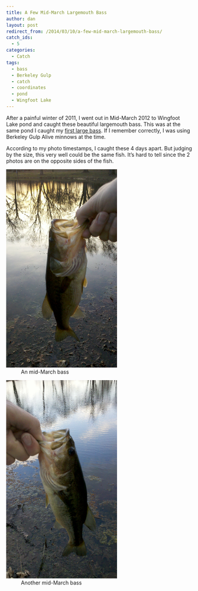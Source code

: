 ```yaml
---
title: A Few Mid-March Largemouth Bass
author: dan
layout: post
redirect_from: /2014/03/10/a-few-mid-march-largemouth-bass/
catch_ids:
  - 5
categories:
  - Catch
tags:
  - bass
  - Berkeley Gulp
  - catch
  - coordinates
  - pond
  - Wingfoot Lake
---
```

After a painful winter of 2011, I went out in Mid-March 2012 to Wingfoot Lake pond and caught these beautiful largemouth bass. This was at the same pond I caught my [first large bass](/this-is-when-it-all-began/ "first large bass"). If I remember correctly, I was using Berkeley Gulp Alive minnows at the time.

According to my photo timestamps, I caught these 4 days apart. But judging by the size, this very well could be the same fish. It&#8217;s hard to tell since the 2 photos are on the opposite sides of the fish.

<div id='gallery-6' class='gallery galleryid-184 gallery-columns-2 gallery-size-responsive-300'>
  <dl class='gallery-item'>
    <dt class='gallery-icon portrait'>
      <a href="/images/a-mid-march-largemouth-bass-1456x2592.jpg" rel="lightbox[gallery-6]" title="A bass I caught in mid-March"><img width="300" height="534" src="/images/a-mid-march-largemouth-bass-1456x2592.jpg" class="attachment-responsive-300" alt="Largemouth Bass caught in mid-March" /></a>
    </dt>
    <dd class='wp-caption-text gallery-caption'>
      An mid-March bass
    </dd>
  </dl>
  <dl class='gallery-item'>
    <dt class='gallery-icon portrait'>
      <a href="/images/another-mid-march-largemouth-bass-1456x2592.jpg" rel="lightbox[gallery-6]" title="Another bass I caught in mid-March"><img width="300" height="534" src="/images/another-mid-march-largemouth-bass-1456x2592.jpg" class="attachment-responsive-300" alt="Another Largemouth Bass caught in mid-March" /></a>
    </dt>
    <dd class='wp-caption-text gallery-caption'>
      Another mid-March bass
    </dd>
  </dl>
  <br style="clear: both" />
</div>
